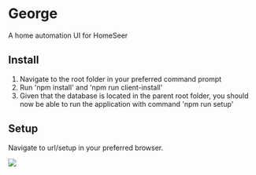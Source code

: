 # George
A home automation UI for HomeSeer
## Install
1. Navigate to the root folder in your preferred command prompt
2. Run 'npm install' and 'npm run client-install'
5. Given that the database is located in the parent root folder, you should now be able to run the application with command 'npm run setup'
## Setup
Navigate to url/setup in your preferred browser.

![](setup.gif)
